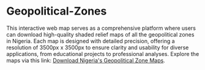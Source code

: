 # Geopolitical-Zones
This interactive web map serves as a comprehensive platform where users can download high-quality shaded relief maps of all the geopolitical zones in Nigeria. Each map is designed with detailed precision, offering a resolution of 3500px x 3500px to ensure clarity and usability for diverse applications, from educational projects to professional analyses. Explore the maps via this link: [Download Nigeria's Geopolitical Zone Maps](https://temitopeb.github.io/Nigeria-Geopolitical-Zones/download1.html).
